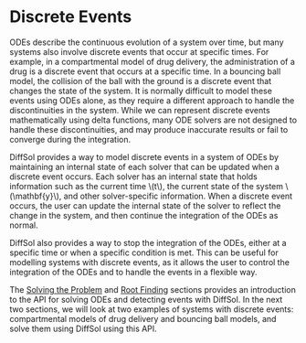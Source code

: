 # Discrete Events

ODEs describe the continuous evolution of a system over time, but many systems also involve discrete events that occur at specific times. For example, in a compartmental model of drug delivery, the administration of a drug is a discrete event that occurs at a specific time. In a bouncing ball model, the collision of the ball with the ground is a discrete event that changes the state of the system. It is normally difficult to model these events using ODEs alone, as they require a different approach to handle the discontinuities in the system. While we can represent discrete events mathematically using delta functions, many ODE solvers are not designed to handle these discontinuities, and may produce inaccurate results or fail to converge during the integration.

DiffSol provides a way to model discrete events in a system of ODEs by maintaining an internal state of each solver that can be updated when a discrete event occurs. Each solver has an internal state that holds information such as the current time \\(t\\), the current state of the system \\(\mathbf{y}\\), and other solver-specific information. When a discrete event occurs, the user can update the internal state of the solver to reflect the change in the system, and then continue the integration of the ODEs as normal.

DiffSol also provides a way to stop the integration of the ODEs, either at a specific time or when a specific condition is met. This can be useful for modelling systems with discrete events, as it allows the user to control the integration of the ODEs and to handle the events in a flexible way.

The [Solving the Problem](../solving_the_problem.md) and [Root Finding](../specify/root_finding.md) sections provides an introduction to the API for solving ODEs and detecting events with DiffSol. In the next two sections, we will look at two examples of systems with discrete events: compartmental models of drug delivery and bouncing ball models, and solve them using DiffSol using this API.